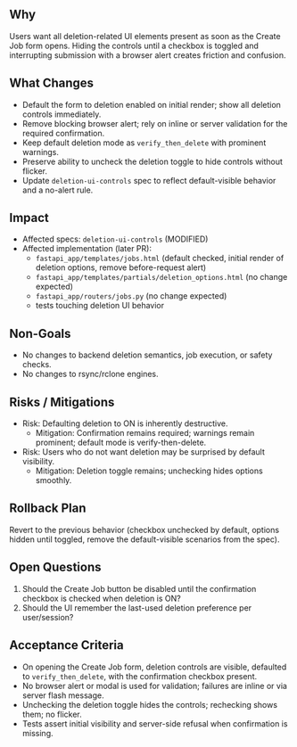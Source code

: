 ## Why
Users want all deletion-related UI elements present as soon as the Create Job form opens. Hiding the controls until a checkbox is toggled and interrupting submission with a browser alert creates friction and confusion.

## What Changes
- Default the form to deletion enabled on initial render; show all deletion controls immediately.
- Remove blocking browser alert; rely on inline or server validation for the required confirmation.
- Keep default deletion mode as `verify_then_delete` with prominent warnings.
- Preserve ability to uncheck the deletion toggle to hide controls without flicker.
- Update `deletion-ui-controls` spec to reflect default-visible behavior and a no-alert rule.

## Impact
- Affected specs: `deletion-ui-controls` (MODIFIED)
- Affected implementation (later PR):
  - `fastapi_app/templates/jobs.html` (default checked, initial render of deletion options, remove before-request alert)
  - `fastapi_app/templates/partials/deletion_options.html` (no change expected)
  - `fastapi_app/routers/jobs.py` (no change expected)
  - tests touching deletion UI behavior

## Non-Goals
- No changes to backend deletion semantics, job execution, or safety checks.
- No changes to rsync/rclone engines.

## Risks / Mitigations
- Risk: Defaulting deletion to ON is inherently destructive.
  - Mitigation: Confirmation remains required; warnings remain prominent; default mode is verify-then-delete.
- Risk: Users who do not want deletion may be surprised by default visibility.
  - Mitigation: Deletion toggle remains; unchecking hides options smoothly.

## Rollback Plan
Revert to the previous behavior (checkbox unchecked by default, options hidden until toggled, remove the default-visible scenarios from the spec).

## Open Questions
1. Should the Create Job button be disabled until the confirmation checkbox is checked when deletion is ON?
2. Should the UI remember the last-used deletion preference per user/session?

## Acceptance Criteria
- On opening the Create Job form, deletion controls are visible, defaulted to `verify_then_delete`, with the confirmation checkbox present.
- No browser alert or modal is used for validation; failures are inline or via server flash message.
- Unchecking the deletion toggle hides the controls; rechecking shows them; no flicker.
- Tests assert initial visibility and server-side refusal when confirmation is missing.

